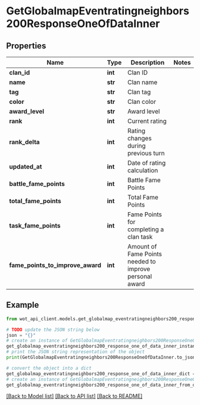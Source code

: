# GetGlobalmapEventratingneighbors200ResponseOneOfDataInner


## Properties

Name | Type | Description | Notes
------------ | ------------- | ------------- | -------------
**clan_id** | **int** | Clan ID | 
**name** | **str** | Clan name | 
**tag** | **str** | Clan tag | 
**color** | **str** | Clan color | 
**award_level** | **str** | Award level | 
**rank** | **int** | Current rating | 
**rank_delta** | **int** | Rating changes during previous turn | 
**updated_at** | **int** | Date of rating calculation | 
**battle_fame_points** | **int** | Battle Fame Points | 
**total_fame_points** | **int** | Total Fame Points | 
**task_fame_points** | **int** | Fame Points for completing a clan task | 
**fame_points_to_improve_award** | **int** | Amount of Fame Points needed to improve personal award | 

## Example

```python
from wot_api_client.models.get_globalmap_eventratingneighbors200_response_one_of_data_inner import GetGlobalmapEventratingneighbors200ResponseOneOfDataInner

# TODO update the JSON string below
json = "{}"
# create an instance of GetGlobalmapEventratingneighbors200ResponseOneOfDataInner from a JSON string
get_globalmap_eventratingneighbors200_response_one_of_data_inner_instance = GetGlobalmapEventratingneighbors200ResponseOneOfDataInner.from_json(json)
# print the JSON string representation of the object
print(GetGlobalmapEventratingneighbors200ResponseOneOfDataInner.to_json())

# convert the object into a dict
get_globalmap_eventratingneighbors200_response_one_of_data_inner_dict = get_globalmap_eventratingneighbors200_response_one_of_data_inner_instance.to_dict()
# create an instance of GetGlobalmapEventratingneighbors200ResponseOneOfDataInner from a dict
get_globalmap_eventratingneighbors200_response_one_of_data_inner_from_dict = GetGlobalmapEventratingneighbors200ResponseOneOfDataInner.from_dict(get_globalmap_eventratingneighbors200_response_one_of_data_inner_dict)
```
[[Back to Model list]](../README.md#documentation-for-models) [[Back to API list]](../README.md#documentation-for-api-endpoints) [[Back to README]](../README.md)


